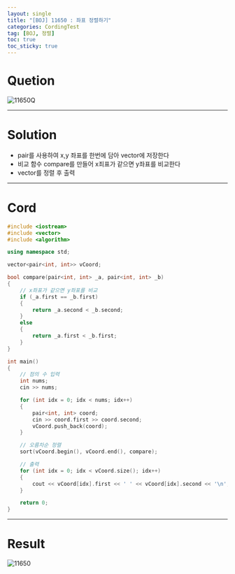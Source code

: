 ```yaml
---
layout: single
title: "[BOJ] 11650 : 좌표 정렬하기"
categories: CordingTest
tag: [BOJ, 정렬]
toc: true
toc_sticky: true
---
```


# Quetion
![11650Q](https://user-images.githubusercontent.com/97664446/169292129-c76b2c3e-c48d-4e5d-979e-c28678b8af69.PNG)

***

# Solution
- pair를 사용하여 x,y 좌표를 한번에 담아 vector에 저장한다
- 비교 함수 compare를 만들어 x죄표가 같으면 y좌표를 비교한다
- vector를 정렬 후 출력

***

# Cord
```c++
#include <iostream>
#include <vector>
#include <algorithm>

using namespace std;

vector<pair<int, int>> vCoord;

bool compare(pair<int, int> _a, pair<int, int> _b)
{
	// x좌표가 같으면 y좌표를 비교
	if (_a.first == _b.first)
	{
		return _a.second < _b.second;
	}
	else
	{
		return _a.first < _b.first;
	}
}

int main()
{
	// 점의 수 입력
	int nums;
	cin >> nums;

	for (int idx = 0; idx < nums; idx++)
	{
		pair<int, int> coord;
		cin >> coord.first >> coord.second;
		vCoord.push_back(coord);
	}

	// 오름차순 정렬
	sort(vCoord.begin(), vCoord.end(), compare);

	// 출력
	for (int idx = 0; idx < vCoord.size(); idx++)
	{
		cout << vCoord[idx].first << ' ' << vCoord[idx].second << '\n';
	}

	return 0;
}
```

***

# Result
![11650](https://user-images.githubusercontent.com/97664446/169292123-3de79cec-26c6-4c49-a37f-c019720e017d.PNG)

